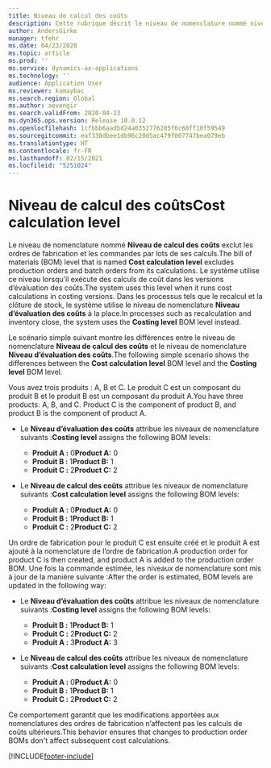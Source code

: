 ```yaml
---
title: Niveau de calcul des coûts
description: Cette rubrique décrit le niveau de nomenclature nommé niveau de calcul des coûts. Ce niveau de nomenclature exclut les ordres de fabrication et les commandes par lots de ses calculs.
author: AndersGirke
manager: tfehr
ms.date: 04/23/2020
ms.topic: article
ms.prod: ''
ms.service: dynamics-ax-applications
ms.technology: ''
audience: Application User
ms.reviewer: kamaybac
ms.search.region: Global
ms.author: aevengir
ms.search.validFrom: 2020-04-23
ms.dyn365.ops.version: Release 10.0.12
ms.openlocfilehash: 1cfbbb6aadbd24a0352776285f6c60ff10f59549
ms.sourcegitcommit: eaf330dbee1db96c20d5ac479f007747bea079eb
ms.translationtype: HT
ms.contentlocale: fr-FR
ms.lasthandoff: 02/15/2021
ms.locfileid: "5251024"
---
```

# <a name="cost-calculation-level"></a><span data-ttu-id="403b8-104">Niveau de calcul des coûts</span><span class="sxs-lookup"><span data-stu-id="403b8-104">Cost calculation level</span></span>

<span data-ttu-id="403b8-105">Le niveau de nomenclature nommé **Niveau de calcul des coûts** exclut les ordres de fabrication et les commandes par lots de ses calculs.</span><span class="sxs-lookup"><span data-stu-id="403b8-105">The bill of materials (BOM) level that is named **Cost calculation level** excludes production orders and batch orders from its calculations.</span></span> <span data-ttu-id="403b8-106">Le système utilise ce niveau lorsqu’il exécute des calculs de coût dans les versions d’évaluation des coûts.</span><span class="sxs-lookup"><span data-stu-id="403b8-106">The system uses this level when it runs cost calculations in costing versions.</span></span> <span data-ttu-id="403b8-107">Dans les processus tels que le recalcul et la clôture de stock, le système utilise le niveau de nomenclature **Niveau d’évaluation des coûts** à la place.</span><span class="sxs-lookup"><span data-stu-id="403b8-107">In processes such as recalculation and inventory close, the system uses the **Costing level** BOM level instead.</span></span>

<span data-ttu-id="403b8-108">Le scénario simple suivant montre les différences entre le niveau de nomenclature **Niveau de calcul des coûts** et le niveau de nomenclature **Niveau d’évaluation des coûts**.</span><span class="sxs-lookup"><span data-stu-id="403b8-108">The following simple scenario shows the differences between the **Cost calculation level** BOM level and the **Costing level** BOM level.</span></span>

<span data-ttu-id="403b8-109">Vous avez trois produits : A, B et C. Le produit C est un composant du produit B et le produit B est un composant du produit A.</span><span class="sxs-lookup"><span data-stu-id="403b8-109">You have three products: A, B, and C. Product C is the component of product B, and product B is the component of product A.</span></span>

- <span data-ttu-id="403b8-110">Le **Niveau d’évaluation des coûts** attribue les niveaux de nomenclature suivants :</span><span class="sxs-lookup"><span data-stu-id="403b8-110">**Costing level** assigns the following BOM levels:</span></span>

    - <span data-ttu-id="403b8-111">**Produit A :** 0</span><span class="sxs-lookup"><span data-stu-id="403b8-111">**Product A:** 0</span></span>
    - <span data-ttu-id="403b8-112">**Produit B :** 1</span><span class="sxs-lookup"><span data-stu-id="403b8-112">**Product B:** 1</span></span>
    - <span data-ttu-id="403b8-113">**Produit C :** 2</span><span class="sxs-lookup"><span data-stu-id="403b8-113">**Product C:** 2</span></span>

- <span data-ttu-id="403b8-114">Le **Niveau de calcul des coûts** attribue les niveaux de nomenclature suivants :</span><span class="sxs-lookup"><span data-stu-id="403b8-114">**Cost calculation level** assigns the following BOM levels:</span></span>

    - <span data-ttu-id="403b8-115">**Produit A :** 0</span><span class="sxs-lookup"><span data-stu-id="403b8-115">**Product A:** 0</span></span>
    - <span data-ttu-id="403b8-116">**Produit B :** 1</span><span class="sxs-lookup"><span data-stu-id="403b8-116">**Product B:** 1</span></span>
    - <span data-ttu-id="403b8-117">**Produit C :** 2</span><span class="sxs-lookup"><span data-stu-id="403b8-117">**Product C:** 2</span></span>

<span data-ttu-id="403b8-118">Un ordre de fabrication pour le produit C est ensuite créé et le produit A est ajouté à la nomenclature de l’ordre de fabrication.</span><span class="sxs-lookup"><span data-stu-id="403b8-118">A production order for product C is then created, and product A is added to the production order BOM.</span></span> <span data-ttu-id="403b8-119">Une fois la commande estimée, les niveaux de nomenclature sont mis à jour de la manière suivante :</span><span class="sxs-lookup"><span data-stu-id="403b8-119">After the order is estimated, BOM levels are updated in the following way:</span></span>

- <span data-ttu-id="403b8-120">Le **Niveau d’évaluation des coûts** attribue les niveaux de nomenclature suivants :</span><span class="sxs-lookup"><span data-stu-id="403b8-120">**Costing level** assigns the following BOM levels:</span></span>

    - <span data-ttu-id="403b8-121">**Produit B :** 1</span><span class="sxs-lookup"><span data-stu-id="403b8-121">**Product B:** 1</span></span>
    - <span data-ttu-id="403b8-122">**Produit C :** 2</span><span class="sxs-lookup"><span data-stu-id="403b8-122">**Product C:** 2</span></span>
    - <span data-ttu-id="403b8-123">**Produit A :** 3</span><span class="sxs-lookup"><span data-stu-id="403b8-123">**Product A:** 3</span></span>

- <span data-ttu-id="403b8-124">Le **Niveau de calcul des coûts** attribue les niveaux de nomenclature suivants :</span><span class="sxs-lookup"><span data-stu-id="403b8-124">**Cost calculation level** assigns the following BOM levels:</span></span>

    - <span data-ttu-id="403b8-125">**Produit A :** 0</span><span class="sxs-lookup"><span data-stu-id="403b8-125">**Product A:** 0</span></span>
    - <span data-ttu-id="403b8-126">**Produit B :** 1</span><span class="sxs-lookup"><span data-stu-id="403b8-126">**Product B:** 1</span></span>
    - <span data-ttu-id="403b8-127">**Produit C :** 2</span><span class="sxs-lookup"><span data-stu-id="403b8-127">**Product C:** 2</span></span>

<span data-ttu-id="403b8-128">Ce comportement garantit que les modifications apportées aux nomenclatures des ordres de fabrication n’affectent pas les calculs de coûts ultérieurs.</span><span class="sxs-lookup"><span data-stu-id="403b8-128">This behavior ensures that changes to production order BOMs don't affect subsequent cost calculations.</span></span>


[!INCLUDE[footer-include](../../includes/footer-banner.md)]